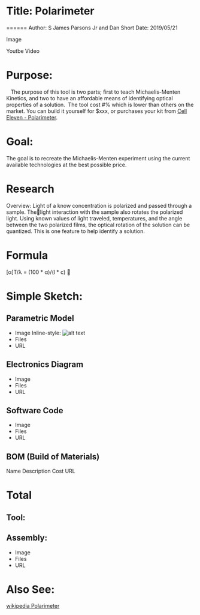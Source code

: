# Title: Polarimeter
======
Author: S James Parsons Jr and Dan Short
Date: 2019/05/21

Image

Youtbe Video

# Purpose:
    The purpose of this tool is two parts; first to teach Michaelis-Menten Kinetics, and two to have an affordable means of identifying optical properties of a solution.  The tool cost #% which is lower than others on the market.  You can build it yourself for $xxx, or purchases your kit from [Cell Eleven - Polarimeter](https://www.celleleven.com/polarimeter).  

# Goal:
The goal is to recreate the Michaelis-Menten experiment using the current available technologies at the best possible price.

# Research
  Overview:  Light of a know concentration is polarized and passed through a sample.  Thelight interaction with the sample also rotates the polarized light.  Using known values of light traveled, temperatures, and the angle between the two polarized films, the optical rotation of the solution can be quantized.  This is one feature to help identify a solution.

# Formula
  [α]T/λ = (100 * α)/(l * c)

# Simple Sketch:

## Parametric Model
  - Image Inline-style: ![alt text](https://github.com/Ce11%20Polarimeter%20-%20Bench%20Tool/Image/Polarimeter.png "Polarimeter")
  - Files
  - URL

## Electronics Diagram
  - Image
  - Files
  - URL

## Software Code
  - Image
  - Files
  - URL  

## BOM (Build of Materials)
Name Description Cost URL

# Total


## Tool:

## Assembly:
- Image
- Files
- URL






# Also See:

[wikipedia Polarimeter](https://en.wikipedia.org/wiki/Polarimeter)
